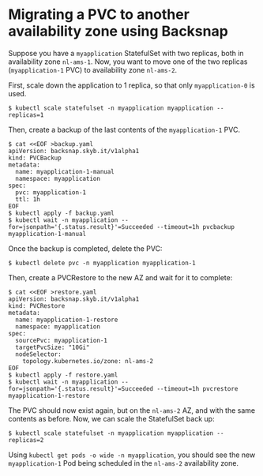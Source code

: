 # Migrating a PVC to another availability zone using Backsnap

Suppose you have a `myapplication` StatefulSet with two replicas, both in availability
zone `nl-ams-1`. Now, you want to move one of the two replicas (`myapplication-1` PVC)
to availability zone `nl-ams-2`.

First, scale down the application to 1 replica, so that only `myapplication-0` is
used.

```
$ kubectl scale statefulset -n myapplication myapplication --replicas=1
```

Then, create a backup of the last contents of the `myapplication-1` PVC.

```
$ cat <<EOF >backup.yaml
apiVersion: backsnap.skyb.it/v1alpha1
kind: PVCBackup
metadata:
  name: myapplication-1-manual
  namespace: myapplication
spec:
  pvc: myapplication-1
  ttl: 1h
EOF
$ kubectl apply -f backup.yaml
$ kubectl wait -n myapplication --for=jsonpath='{.status.result}'=Succeeded --timeout=1h pvcbackup myapplication-1-manual
``` 

Once the backup is completed, delete the PVC:

```
$ kubectl delete pvc -n myapplication myapplication-1
```

Then, create a PVCRestore to the new AZ and wait for it to complete:

```
$ cat <<EOF >restore.yaml
apiVersion: backsnap.skyb.it/v1alpha1
kind: PVCRestore
metadata:
  name: myapplication-1-restore
  namespace: myapplication
spec:
  sourcePvc: myapplication-1
  targetPvcSize: "10Gi"
  nodeSelector:
    topology.kubernetes.io/zone: nl-ams-2
EOF
$ kubectl apply -f restore.yaml
$ kubectl wait -n myapplication --for=jsonpath='{.status.result}'=Succeeded --timeout=1h pvcrestore myapplication-1-restore
```

The PVC should now exist again, but on the `nl-ams-2` AZ, and with the same
contents as before. Now, we can scale the StatefulSet back up:

```
$ kubectl scale statefulset -n myapplication myapplication --replicas=2
```

Using `kubectl get pods -o wide -n myapplication`, you should see the new
`myapplication-1` Pod being scheduled in the `nl-ams-2` availability zone.
